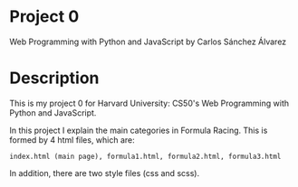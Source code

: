 # Project 0

Web Programming with Python and JavaScript by Carlos Sánchez Álvarez

# Description

This is my project 0 for Harvard University: CS50's Web Programming with Python and JavaScript.

In this project I explain the main categories in Formula Racing.
This is formed by 4 html files, which are:

    index.html (main page), formula1.html, formula2.html, formula3.html

In addition, there are two style files (css and scss).